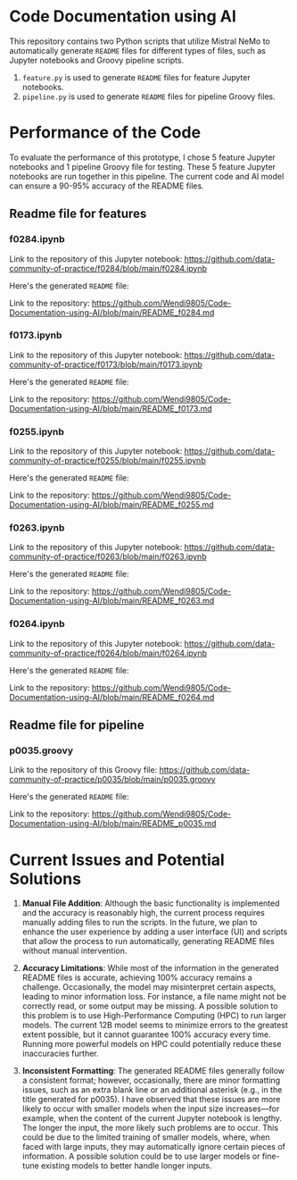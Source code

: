 # Code Documentation using AI

This repository contains two Python scripts that utilize Mistral NeMo to automatically generate `README` files for different types of files, such as Jupyter notebooks and Groovy pipeline scripts.

1. `feature.py` is used to generate `README` files for feature Jupyter notebooks.
2. `pipeline.py` is used to generate `README` files for pipeline Groovy files.

# Performance of the Code

To evaluate the performance of this prototype, I chose 5 feature Jupyter notebooks and 1 pipeline Groovy file for testing. These 5 feature Jupyter notebooks are run together in this pipeline. The current code and AI model can ensure a 90-95% accuracy of the README files.

## Readme file for features

### f0284.ipynb

Link to the repository of this Jupyter notebook:
https://github.com/data-community-of-practice/f0284/blob/main/f0284.ipynb

Here's the generated `README` file:

Link to the repository:
https://github.com/Wendi9805/Code-Documentation-using-AI/blob/main/README_f0284.md

### f0173.ipynb

Link to the repository of this Jupyter notebook:
https://github.com/data-community-of-practice/f0173/blob/main/f0173.ipynb

Here's the generated `README` file:

Link to the repository: 
https://github.com/Wendi9805/Code-Documentation-using-AI/blob/main/README_f0173.md

### f0255.ipynb

Link to the repository of this Jupyter notebook:
https://github.com/data-community-of-practice/f0255/blob/main/f0255.ipynb

Here's the generated `README` file:

Link to the repository: 
https://github.com/Wendi9805/Code-Documentation-using-AI/blob/main/README_f0255.md

### f0263.ipynb

Link to the repository of this Jupyter notebook:
https://github.com/data-community-of-practice/f0263/blob/main/f0263.ipynb

Here's the generated `README` file:

Link to the repository: 
https://github.com/Wendi9805/Code-Documentation-using-AI/blob/main/README_f0263.md

### f0264.ipynb

Link to the repository of this Jupyter notebook:
https://github.com/data-community-of-practice/f0264/blob/main/f0264.ipynb

Here's the generated `README` file:

Link to the repository: 
https://github.com/Wendi9805/Code-Documentation-using-AI/blob/main/README_f0264.md

## Readme file for pipeline

### p0035.groovy

Link to the repository of this Groovy file:
https://github.com/data-community-of-practice/p0035/blob/main/p0035.groovy

Here's the generated `README` file:

Link to the repository: 
https://github.com/Wendi9805/Code-Documentation-using-AI/blob/main/README_p0035.md

# Current Issues and Potential Solutions

1. **Manual File Addition**: Although the basic functionality is implemented and the accuracy is reasonably high, the current process requires manually adding files to run the scripts. In the future, we plan to enhance the user experience by adding a user interface (UI) and scripts that allow the process to run automatically, generating README files without manual intervention.

2. **Accuracy Limitations**: While most of the information in the generated README files is accurate, achieving 100% accuracy remains a challenge. Occasionally, the model may misinterpret certain aspects, leading to minor information loss. For instance, a file name might not be correctly read, or some output may be missing. A possible solution to this problem is to use High-Performance Computing (HPC) to run larger models. The current 12B model seems to minimize errors to the greatest extent possible, but it cannot guarantee 100% accuracy every time. Running more powerful models on HPC could potentially reduce these inaccuracies further.

3. **Inconsistent Formatting**: The generated README files generally follow a consistent format; however, occasionally, there are minor formatting issues, such as an extra blank line or an additional asterisk (e.g., in the title generated for p0035). I have observed that these issues are more likely to occur with smaller models when the input size increases—for example, when the content of the current Jupyter notebook is lengthy. The longer the input, the more likely such problems are to occur. This could be due to the limited training of smaller models, where, when faced with large inputs, they may automatically ignore certain pieces of information. A possible solution could be to use larger models or fine-tune existing models to better handle longer inputs.
